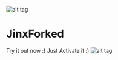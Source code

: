 ![alt tag](http://puu.sh/h4JJl/7e6a74ab64.jpg)

# JinxForked
Try it out now :)
Just Activate it :)
![alt tag](http://puu.sh/h4KQa/ffe582928a.jpg)
